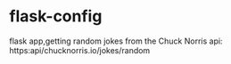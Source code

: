 # flask-config

flask app,getting random jokes from the Chuck Norris api: https:api/chucknorris.io/jokes/random


